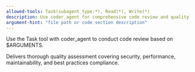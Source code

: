 ```yaml
---
allowed-tools: Task(subagent_type:*), Read(*), Write(*)
description: Use coder_agent for comprehensive code review and quality analysis
argument-hint: "file path or code section description"
---
```


Use the Task tool with coder_agent to conduct code review based on $ARGUMENTS.

Delivers thorough quality assessment covering security, performance, maintainability, and best practices compliance.